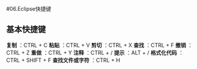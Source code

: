 #06.Eclipse快捷键

## 基本快捷键

 **复制** ：CTRL + C
 **粘贴** ：CTRL + V
 **剪切** ：CTRL + X
 **查找** ：CTRL + F
 **撤销** ：CTRL + Z
 **重做** ：CTRL + Y
 **注释** ：CTRL + /
 **提示** ：ALT + /
 **格式化代码** ：CTRL + SHIFT + F
 **查找文件或字符** ：CTRL + H


